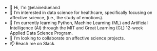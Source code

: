 - 👋 Hi, I’m @elainedueland
- 👀 I’m interested in data science for healthcare, specifically focusing on affective science, (i.e., the study of emotions).
- 🌱 I’m currently learning Python, Machine Learning (ML) and Artificial Intelligence (AI) through the MIT and Great Learning (GL) 12-week Applied Data Science Program.
- 💞️ I’m looking to collaborate on affective science projects.
- 📫 Reach me on Slack.

<!---
elainedueland/elainedueland is a ✨ special ✨ repository because its `README.md` (this file) appears on your GitHub profile.
You can click the Preview link to take a look at your changes.
--->
